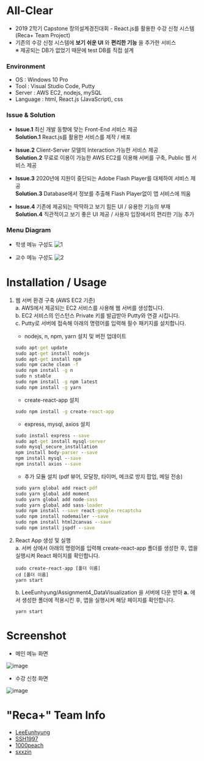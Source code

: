 # All-Clear
- 2019 2학기 Capstone 창의설계경진대회 - React.js를 활용한 수강 신청 시스템 (Reca+ Team Project)
- 기존의 수강 신청 시스템에 __보기 쉬운 UI__ 와 __편리한 기능__ 을 추가한 서비스  
   ※ 제공되는 DB가 없었기 때문에 test DB를 직접 설계   

### Environment
- OS : Windows 10 Pro
- Tool : Visual Studio Code, Putty
- Server : AWS EC2, nodejs, mySQL
- Language : html, React.js (JavaScript), css

### Issue & Solution
- __Issue.1__ 최신 개발 동향에 맞는 Front-End 서비스 제공   
  __Solution.1__ React.js를 활용한 서비스를 제작 / 배포

- __Issue.2__ Client-Server 모델의 Interaction 가능한 서비스 제공    
  __Solution.2__ 무료로 이용이 가능한 AWS EC2를 이용해 서버를 구축, Public 웹 서비스 제공   

- __Issue.3__ 2020년에 지원이 중단되는 Adobe Flash Player를 대체하여 서비스 제공      
  __Solution.3__ Database에서 정보를 추출해 Flash Player없이 앱 서비스에 띄움   

- __Issue.4__ 기존에 제공되는 딱딱하고 보기 힘든 UI / 유용한 기능의 부재   
  __Solution.4__ 직관적이고 보기 좋은 UI 제공 / 사용자 입장에서의 편리한 기능 추가    

### Menu Diagram
- 학생 메뉴 구성도
![1](https://user-images.githubusercontent.com/48666975/72218678-ea3a5980-3580-11ea-8209-3e1f2a61f402.PNG)

- 교수 메뉴 구성도
 ![2](https://user-images.githubusercontent.com/48666975/72218679-ea3a5980-3580-11ea-8bee-6aad116172d4.PNG)
 
 # Installation / Usage
 1. 웹 서버 환경 구축 (AWS EC2 기준)   
    a. AWS에서 제공되는 EC2 서비스를 사용해 웹 서버를 생성합니다.   
    b. EC2 서비스의 인스턴스 Private 키를 발급받아 Putty와 연결 시킵니다.   
    c. Putty로 서버에 접속해 아래의 명령어를 입력해 필수 패키지를 설치합니다.      
    
    - nodejs, n, npm, yarn 설치 및 버전 업데이트   
    ```cmd
    sudo apt-get update  
    sudo apt-get install nodejs   
    sudo apt-get install npm   
    sudo npm cache clean -f   
    sudo npm install -g n   
    sudo n stable   
    sudo npm install -g npm latest   
    sudo npm install -g yarn   
    ```
    
    - create-react-app 설치   
    ```cmd
    sudo npm install -g create-react-app   
    ```
    
    - express, mysql, axios 설치   
    ```cmd
    sudo install express --save   
    sudo apt-get install mysql-server   
    sudo mysql_secure_installation   
    npm install body-parser --save
    npm install mysql --save   
    npm install axios --save   
    ```
    
    - 추가 모듈 설치 (pdf 뷰어, 모달창, 타이머, 메크로 방지 팝업, 메일 전송)
    ```cmd
    sudo yarn global add react-pdf
    sudo yarn global add moment
    sudo yarn global add node-sass
    sudo yarn global add sass-loader
    sudo npm install --save react-google-recaptcha
    sudo npm install nodemailer --save
    sudo npm install html2canvas --save
    sudo npm install jspdf --save
    ```
    
2. React App 생성 및 실행   
    a. 서버 상에서 아래의 명령어를 입력해 create-react-app 폴더를 생성한 후, 앱을 실행시켜 React 페이지를 확인합니다.
    ```
    sudo create-react-app [폴더 이름]
    cd [폴더 이름]
    yarn start
    ```
    
    b. LeeEunhyung/Assignment4_DataVisualization 을 서버에 다운 받아 __a.__ 에서 생성한 폴더에 적용시킨 후, 앱을 실행시켜 해당 페이지를 확인합니다.
    ```
    yarn start
    ```
   
# Screenshot
- 메인 메뉴 화면   

![image](https://user-images.githubusercontent.com/48666975/72218935-de03cb80-3583-11ea-9a83-39d708bd7e9f.png)
   
- 수강 신청 화면   

![image](https://user-images.githubusercontent.com/48666975/72218946-f5db4f80-3583-11ea-8b8d-054becc2ae66.png)

# "Reca+" Team Info
- [LeeEunhyung](https://github.com/LeeEunhyung)
- [SSH1997](https://github.com/SSH1997)
- [1000peach](https://github.com/1000peach)
- [sxxzin](https://github.com/sxxzin)
